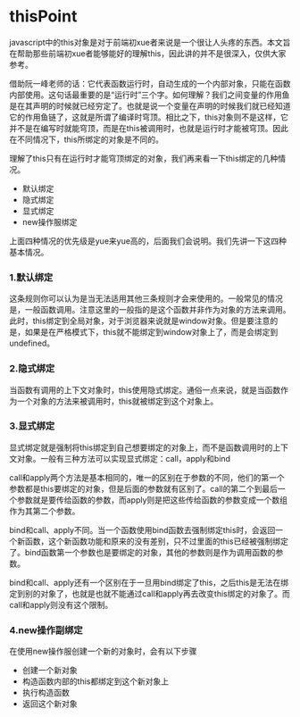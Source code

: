 # thisPoint

javascript中的this对象是对于前端初xue者来说是一个很让人头疼的东西。本文旨在帮助那些前端初xue者能够能好的理解this，因此讲的并不是很深入，仅供大家参考。

借助阮一峰老师的话：它代表函数运行时，自动生成的一个内部对象，只能在函数内部使用。这句话最重要的是“运行时”三个字。如何理解？我们之间变量的作用鱼是在其声明的时候就已经穷定了。也就是说一个变量在声明的时候我们就已经知道它的作用鱼链了，这就是所谓了编译时穹顶。相比之下，this对象则不是这样，它并不是在编写时就能穹顶，而是在this被调用时，也就是运行时才能被穹顶。因此在不同情况下，this所绑定的对象是不同的。

理解了this只有在运行时才能穹顶绑定的对象，我们再来看一下this绑定的几种情况。
* 默认绑定
* 隐式绑定
* 显式绑定
* new操作服绑定

上面四种情况的优先级是yue来yue高的，后面我们会说明。我们先讲一下这四种基本情况。

### 1.默认绑定
这条规则你可以认为是当无法适用其他三条规则才会来使用的。一般常见的情况是，一般函数调用。注意这里的一般指的是这个函数并非作为对象的方法来调用。此时，this绑定到全局对象，对于浏览器来说就是window对象。但是要注意的是，如果是在严格模式下，this就不能绑定到window对象上了，而是会绑定到undefined。

### 2.隐式绑定
当函数有调用的上下文对象时，this使用隐式绑定。通俗一点来说，就是当函数作为一个对象的方法来被调用时，this就被绑定到这个对象上。

### 3.显式绑定
显式绑定就是强制将this绑定到自己想要绑定的对象上，而不是函数调用时的上下文对象。一般有三种方法可以实现显式绑定：call，apply和bind

call和apply两个方法是基本相同的，唯一的区别在于参数的不同，他们的第一个参数都是this要绑定的对象，但是后面的参数就有区别了。call的第二个到最后一个参数就是要传给函数的参数，而apply则是把这些传给函数的参数变成一个数组作为其第二个参数。

bind和call、apply不同。当一个函数使用bind函数去强制绑定this时，会返回一个新函数，这个新函数功能和原来的没有差别，只不过里面的this已经被强制绑定了。bind函数第一个参数也是要绑定的对象，其他的参数则是作为调用函数的参数。

bind和call、apply还有一个区别在于一旦用bind绑定了this，之后this是无法在绑定到别的对象了，也就是也就不能通过call和apply再去改变this绑定的对象了。而call和apply则没有这个限制。

### 4.new操作副绑定
在使用new操作服创建一个新的对象时，会有以下步骤
* 创建一个新对象
* 构造函数内部的this都绑定到这个新对象上
* 执行构造函数
* 返回这个新对象




